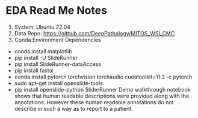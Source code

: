 # EDA Read Me Notes

1. System: Ubuntu 22.04
2. Data Repo: https://github.com/DeepPathology/MITOS_WSI_CMC
3. Conda Environment Dependencies
- conda install matplotlib
- pip install -U SlideRunner
- pip install SlideRunner-dataAccess
- pip install fastai
- conda install pytorch torchvision torchaudio cudatoolkit=11.3 -c pytorch
- sudo apt-get install openslide-tools
- pip install openslide-python
SliderRunner Demo walkthrough notebook shows that human readable descriptions were provided along with the annotations. However these human readable annotations do not describe in such a way as to report to a patient. 
